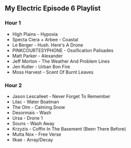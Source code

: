 ## My Electric Episode 6 Playlist

### Hour 1
* High Plains - Hypoxia
* Specta Ciera + Arbee - Coastal
* Le Berger - Hush. Here's A Drone
* PINKCOURTESYPHONE - Ossification Palisades
* Matt Parker - Alexander
* Jeff Morton - The Weather And Problem Lines
* Jen Kutler - Urban Bon Fire
* Moss Harvest - Scent Of Burnt Leaves

### Hour 2
* Jason Lescalleet - Never Forget To Remember
* Lilac - Water Boatman
* The Olm - Calming.Snow
* Desormais - Wash
* Ursa - Drone 1
* Souns - Wash Away
* Krzyzis - Coffin In The Basement (Been There Before)
* Multa Nox - Free Verse
* Ilkae - Array/Decay
